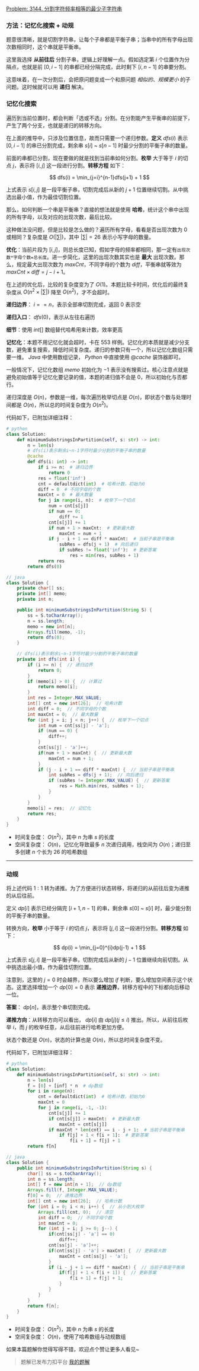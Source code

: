 [Problem: 3144. 分割字符频率相等的最少子字符串](https://leetcode.cn/problems/minimum-substring-partition-of-equal-character-frequency/description/)

### 方法：记忆化搜索 + 动规

题意很清晰，就是切割字符串，让每个子串都是平衡子串；当串中的所有字母出现次数相同时，这个串就是平衡串。

这里我选择 **从前往后** 分割子串，逻辑上好理解一点。假如选定第 $i$ 个位置作为分隔点，也就是前 $[0,i-1]$ 的串都已经分隔完成，此时剩下 $[i,n-1]$ 的串要分割。

这意味着，在一次分割后，会把原问题变成一个和原问题 *相似的、规模更小* 的子问题。这时候就可以用 **递归** 解决。

### 记忆化搜索

遍历到当前位置时，都会判断「选或不选」分割。在分割能产生平衡串的前提下，产生了两个分支，也就是递归的转移方向。

在上面的推导中，只涉及位置信息，故而只需要一个递归参数。**定义** $dfs(i)$ 表示 $[0,i-1]$ 的串已分割完成，剩余串 $s[i]$ ~ $s[n-1]$ 时最少分割的平衡子串的数量。

前面的串都已分割，现在要做的就是找到当前串如何分割。**枚举** 大于等于 $i$ 的切点 $j$，表示将 $[i,j]$ 这一段进行分割。**转移方程** 如下：

$$
dfs(i) = \min_{j=i}^{n-1}dfs(j+1) + 1
$$

上式表示 $s[i,j]$ 是一段平衡子串，切割完成后从新的 $j+1$ 位置继续切割。从中挑选出最小值，作为最佳切割位置。

那么，如何判断一个串是平衡串？直接的想法就是使用 **哈希**，统计这个串中出现的所有字母，以及对应的出现次数，最后比较。

这种做法没问题，但是比较是怎么做的？遍历所有字母，看看是否出现次数为 $0$ 或相同？复杂度是 $O(|\sum|)$，其中 $|\sum|=26$ 表示小写字母的数量。

**优化**：当前片段为 $[i,j]$，则总长度已知，假如字母的频率都相同，那一定有`出现次数*字母个数=总长度`。进一步简化，这里的出现次数其实也是 **最大** 出现次数。那么，规定最大出现次数为 $maxCnt$，不同字母的个数为 $diff$，平衡串就等效为 $maxCnt\times diff=j-i+1$。

在上述的优化后，比较的复杂度变为了 $O(1)$。本题比较卡时间，优化后的最终复杂度从 $O(n^2\times |\sum|)$ 降至 $O(n^2)$，才不会超时。

**递归边界**： $i==n$，表示全部串切割完成，返回 $0$ 表示空

**递归入口**： $dfs(0)$，表示从左往右遍历

**细节**：使用 $int[]$ 数组替代哈希用来计数，效率更高

**记忆化**：本题不用记忆化就会超时，卡在 $553$ 样例。记忆化的本质就是减少分支数，避免重复搜索，降低时间复杂度。递归的参数只有一个，所以记忆化数组只需要一维。 $Java$ 中使用数组记录， $Python$ 中直接使用 $@cache$ 装饰器即可。

一般情况下，记忆化数组 $memo$ 初始化为 $-1$ 表示没有搜索过。核心注意点就是避免初始值等于记忆化要记录的值，本题的递归值不会是 $0$，所以初始化与否都行。

递归深度是 $O(n)$，参数是一维，每次遍历枚举切点是 $O(n)$，即状态个数与处理时间都是 $O(n)$，所以总的时间复杂度为 $O(n^2)$。

代码如下，已附加详细注释：

```Python
# python
class Solution:
    def minimumSubstringsInPartition(self, s: str) -> int:
        n = len(s)
        # dfs(i)表示剩余i~n-1字符时最少分割的平衡子串的数量
        @cache
        def dfs(i: int) -> int:
            if i >= n:  # 递归边界
                return 0
            res = float('inf')
            cnt = defaultdict(int)  # 哈希计数，初始为0
            diff = 0  # 不同字母的个数
            maxCnt = 0  # 最大数量
            for j in range(i, n):  # 枚举下一个切点
                num = cnt[s[j]]
                if num == 0:
                    diff += 1
                cnt[s[j]] += 1
                if num + 1 > maxCnt:  # 更新最大数
                    maxCnt = num + 1
                if j - i + 1 == diff * maxCnt:  # 当前子串是平衡串
                    subRes = dfs(j + 1)  # 向后递归
                    if subRes != float('inf'):  # 更新答案
                        res = min(res, subRes + 1)
            return res
        return dfs(0)
```

```Java
// java
class Solution {
    private char[] ss;
    private int[] memo;
    private int n;

    public int minimumSubstringsInPartition(String S) {
        ss = S.toCharArray();
        n = ss.length;
        memo = new int[n];
        Arrays.fill(memo, -1);
        return dfs(0);
    }

    // dfs(i)表示剩余i~n-1字符时最少分割的平衡子串的数量
    private int dfs(int i) {
        if (i >= n) {  // 递归边界
            return 0;
        }
        if (memo[i] > 0) {  // 计算过
            return memo[i];
        }
        int res = Integer.MAX_VALUE;
        int[] cnt = new int[26];  // 哈希计数
        int diff = 0;  // 不同字母的个数
        int maxCnt = 0;  // 最大数量
        for (int j = i; j < n; j++) {  // 枚举下一个切点
            int num = cnt[ss[j] - 'a'];
            if (num == 0) {
                diff++;
            }
            cnt[ss[j] - 'a']++;
            if(num + 1 > maxCnt) {  // 更新最大数
                maxCnt = num + 1;
            }
            if (j - i + 1 == diff * maxCnt) {  // 当前子串是平衡串
                int subRes = dfs(j + 1);  // 向后递归
                if (subRes != Integer.MAX_VALUE) {  // 更新答案
                    res = Math.min(res, subRes + 1);
                }
            }
        }
        memo[i] = res;  // 记忆化
        return res;
    }
}
```

- 时间复杂度： $O(n^2)$，其中 $n$ 为串 $s$ 的长度
- 空间复杂度： $O(n)$，记忆化导致最多 $n$ 次递归调用，栈空间为 $O(n)$；递归至多创建 $n$ 个长为 $26$ 的哈希数组

---

### 动规

将上述代码 $1:1$ 转为递推。为了方便进行状态转移，将递归的从前往后变为递推的从后往前。

定义 $dp[i]$ 表示已经分隔完 $[i+1,n-1]$ 的串，剩余串 $s[0]$ ~ $s[i]$ 时，最少能分割的平衡子串的数量。

转换方向，**枚举** 小于等于 $i$ 的切点 $j$，表示将 $[j,i]$ 这一段进行分割。**转移方程** 如下：

$$
dp(i) = \min_{j=0}^{i}dp(j-1) + 1
$$

上式表示 $s[j,i]$ 是一段平衡子串，切割完成后从新的 $j-1$ 位置继续向前切割。从中挑选出最小值，作为最佳切割位置。

注意到，这里的 $j=0$ 时会越界，所以要么增加 $if$ 判断，要么增加空间表示这个状态。这里选择增加一个 $dp[0]=0$ 表示 **递推边界**，转移方程中的下标都向后移动一位。

**答案**： $dp[n]$，表示整个串切割完成。

**递推方向**：从转移方向可以看出， $dp[i]$ 由 $dp[j](j\leq i)$ 推出。所以，从前往后枚举 $i$，而 $j$ 的枚举任意，从后往前进行哈希更加方便。

状态个数还是 $O(n)$，状态的计算也是 $O(n)$，所以总时间复杂度不变。

代码如下，已附加详细注释：

```Python
# python
class Solution:
    def minimumSubstringsInPartition(self, s: str) -> int:
        n = len(s)
        f = [0] + [inf] * n  # dp数组
        for i in range(n):
            cnt = defaultdict(int)  # 哈希计数，初始为0
            maxCnt = 0
            for j in range(i, -1, -1):
                cnt[s[j]] += 1
                if cnt[s[j]] > maxCnt:  # 更新最大数
                    maxCnt = cnt[s[j]]
                if maxCnt * len(cnt) == i - j + 1:  # 当前子串是平衡串
                    if f[j] + 1 < f[i + 1]:  # 更新答案
                        f[i + 1] = f[j] + 1
        return f[n]
```

```Java
// java
class Solution {
    public int minimumSubstringsInPartition(String s) {
        char[] ss = s.toCharArray();
        int n = ss.length;
        int[] f = new int[n + 1];  // dp数组
        Arrays.fill(f, Integer.MAX_VALUE);
        f[0] = 0;  // 递推边界
        int[] cnt = new int[26];  // 哈希计数
        for (int i = 0; i < n; i++) {  // 从小到大枚举
            Arrays.fill(cnt, 0);  // 清空
            int diff = 0;  // 不同字母个数
            int maxCnt = 0;
            for (int j = i; j >= 0; j--) {
                if(cnt[ss[j] - 'a'] == 0)
                    diff++;
                cnt[ss[j] - 'a']++;
                if(cnt[ss[j] - 'a'] > maxCnt) {  // 更新最大数
                    maxCnt = cnt[ss[j] - 'a'];
                }
                if (i - j + 1 == diff * maxCnt) {  // 当前子串是平衡串
                    if(f[j] + 1 < f[i + 1]) {  // 更新答案
                        f[i + 1] = f[j] + 1;
                    }
                }
            }
        }
        return f[n];
    }
}
```

- 时间复杂度： $O(n^2)$，其中 $n$ 为串 $s$ 的长度
- 空间复杂度： $O(n)$，使用了哈希数组与动规数组

如果本篇题解你觉得写得不错，欢迎点个赞让更多人看见~

> 题解已发布力扣平台 [我的题解](https://leetcode.cn/problems/minimum-substring-partition-of-equal-character-frequency/solutions/2895529/yi-ti-shuang-jie-ji-yi-hua-sou-suo-dong-z8h3b/)
